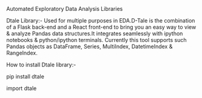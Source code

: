 Automated Exploratory Data Analysis Libraries

Dtale Library:-
Used for multiple purposes in EDA.D-Tale is the combination of a Flask back-end and a React front-end to bring you an easy way to view & analyze Pandas data structures.It integrates seamlessly with ipython notebooks & python/ipython terminals. Currently this tool supports such Pandas objects as DataFrame, Series, MultiIndex, DatetimeIndex & RangeIndex.

How to install Dtale library:-

pip install dtale

import dtale
